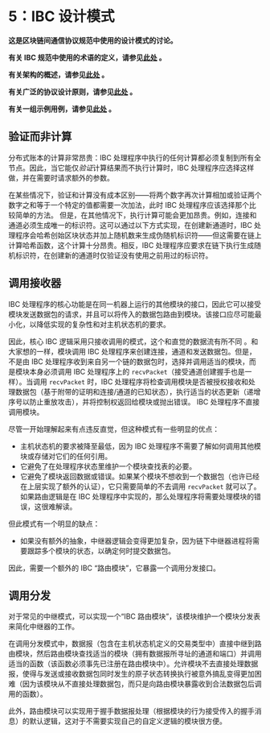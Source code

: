 # 5：IBC 设计模式

**这是区块链间通信协议规范中使用的设计模式的讨论。**

**有关 IBC 规范中使用的术语的定义，请参见[此处](./1_IBC_TERMINOLOGY.md) 。**

**有关架构的概述，请参见[此处](./2_IBC_ARCHITECTURE.md) 。**

**有关广泛的协议设计原则，请参见[此处](./3_IBC_DESIGN_PRINCIPLES.md) 。**

**有关一组示例用例，请参见[此处](./4_IBC_USECASES.md) 。**

## 验证而非计算

分布式账本的计算非常昂贵：IBC 处理程序中执行的任何计算都必须复制到所有全节点。因此，当它能仅*验证*计算结果而不执行计算时，IBC 处理程序应选择这样做，并在需要时请求额外的参数。

在某些情况下，验证和计算没有成本区别——将两个数字再次计算相加或验证两个数字之和等于一个特定的值都需要一次加法，此时 IBC 处理程序应该选择那个比较简单的方法。 但是，在其他情况下，执行计算可能会更加昂贵。例如，连接和通道必须生成唯一的标识符。这可以通过以下方式实现，在创建新通道时，IBC 处理程序会哈希创始区块状态并加上随机数来生成伪随机标识符——但这需要在链上计算哈希函数，这个计算十分昂贵。相反，IBC 处理程序应要求在链下执行生成随机标识符，在创建新的通道时仅验证没有使用之前用过的标识符。

## 调用接收器

IBC 处理程序的核心功能是在同一机器上运行的其他模块的接口，因此它可以接受模块发送数据包的请求，并且可以将传入的数据包路由到模块。该接口应尽可能最小化，以降低实现的复杂性和对主机状态机的要求。

因此，核心 IBC 逻辑采用只接收调用的模式，这个和直觉的数据流有所不同 。和大家想的一样，模块调用 IBC 处理程序来创建连接，通道和发送数据包。但是，不是由 IBC 处理程序收到来自另一个链的数据包时，选择并调用适当的模块，而是模块本身必须调用 IBC 处理程序上的 `recvPacket`（接受通道创建握手也是一样）。当调用 `recvPacket` 时，IBC 处理程序将检查调用模块是否被授权接收和处理数据包（基于附带的证明和连接/通道的已知状态），执行适当的状态更新（递增序号以防止重放攻击），并将控制权返回给模块或抛出错误。 IBC 处理程序不直接调用模块。

尽管一开始理解起来有点违反直觉，但这种模式有一些明显的优点：

- 主机状态机的要求被降至最低，因为 IBC 处理程序不需要了解如何调用其他模块或存储对它们的任何引用。
- 它避免了在处理程序状态里维护一个模块查找表的必要。
- 它避免了模块返回数据或错误。如果某个模块不想收到一个数据包（也许已经在上层实现了额外的认证），它只需要简单的不去调用 `recvPacket` 就可以了。如果路由逻辑是在 IBC 处理程序中实现的，那么处理程序将需要处理模块的错误，这很难解读。

但此模式有一个明显的缺点：

- 如果没有额外的抽象，中继器逻辑会变得更加复杂，因为链下中继器进程将需要跟踪多个模块的状态，以确定何时提交数据包。

因此，需要一个额外的 IBC “路由模块”，它暴露一个调用分发接口。

## 调用分发

对于常见的中继模式，可以实现一个“IBC 路由模块”，该模块维护一个模块分发表来简化中继器的工作。

在调用分发模式中，数据报（包含在主机状态机定义的交易类型中）直接中继到路由模块，然后路由模块查找适当的模块（拥有数据报所寻址的通道和端口）并调用适当的函数（该函数必须事先已注册在路由模块中）。允许模块不去直接处理数据报，使得与发送或接收数据包同时发生的原子状态转换执行被意外搞乱变得更加困难（因为该模块从不直接处理数据包，而只是向路由模块暴露收到合法数据包后调用的函数）。

此外，路由模块可以实现用于握手数据报处理（根据模块的行为接受传入的握手消息）的默认逻辑，这对于不需要实现自己的自定义逻辑的模块很方便。
